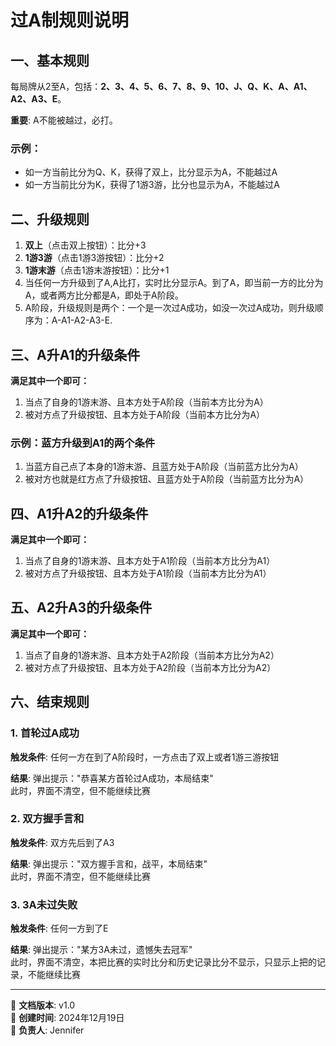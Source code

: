 # 过A制规则说明

## 一、基本规则

每局牌从2至A，包括：**2、3、4、5、6、7、8、9、10、J、Q、K、A、A1、A2、A3、E**。

**重要**: A不能被越过，必打。

### 示例：
- 如一方当前比分为Q、K，获得了双上，比分显示为A，不能越过A
- 如一方当前比分为K，获得了1游3游，比分也显示为A，不能越过A

## 二、升级规则

1. **双上**（点击双上按钮）：比分+3
2. **1游3游**（点击1游3游按钮）：比分+2  
3. **1游末游**（点击1游末游按钮）：比分+1
4. 当任何一方升级到了A,A比打，实时比分显示A。到了A，即当前一方的比分为A，或者两方比分都是A，即处于A阶段。
5. A阶段，升级规则是两个：一个是一次过A成功，如没一次过A成功，则升级顺序为：A-A1-A2-A3-E.

## 三、A升A1的升级条件

**满足其中一个即可：**

1. 当点了自身的1游末游、且本方处于A阶段（当前本方比分为A）
2. 被对方点了升级按钮、且本方处于A阶段（当前本方比分为A）

### 示例：蓝方升级到A1的两个条件
1. 当蓝方自己点了本身的1游末游、且蓝方处于A阶段（当前蓝方比分为A）
2. 被对方也就是红方点了升级按钮、且蓝方处于A阶段（当前蓝方比分为A）

## 四、A1升A2的升级条件

**满足其中一个即可：**

1. 当点了自身的1游末游、且本方处于A1阶段（当前本方比分为A1）
2. 被对方点了升级按钮、且本方处于A1阶段（当前本方比分为A1）

## 五、A2升A3的升级条件

**满足其中一个即可：**

1. 当点了自身的1游末游、且本方处于A2阶段（当前本方比分为A2）
2. 被对方点了升级按钮、且本方处于A2阶段（当前本方比分为A2）

## 六、结束规则

### 1. 首轮过A成功
**触发条件**: 任何一方在到了A阶段时，一方点击了双上或者1游三游按钮

**结果**: 弹出提示："恭喜某方首轮过A成功，本局结束"  
此时，界面不清空，但不能继续比赛

### 2. 双方握手言和
**触发条件**: 双方先后到了A3

**结果**: 弹出提示："双方握手言和，战平，本局结束"  
此时，界面不清空，但不能继续比赛

### 3. 3A未过失败
**触发条件**: 任何一方到了E

**结果**: 弹出提示："某方3A未过，遗憾失去冠军"  
此时，界面不清空，本把比赛的实时比分和历史记录比分不显示，只显示上把的记录，不能继续比赛

---

📝 **文档版本**: v1.0  
📅 **创建时间**: 2024年12月19日  
👤 **负责人**: Jennifer
